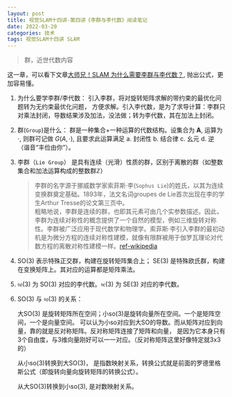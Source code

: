 ```yaml
---
layout: post
title: 视觉SLAM十四讲-第四讲《李群与李代数》阅读笔记
date: 2022-03-20
categories: 技术 
tags: 视觉SLAM十四讲 SLAM
---
```

> 群，近世代数内容

这一章，可以看下文章[大师兄！SLAM 为什么需要李群与李代数？][1], 抛出公式，更加容易懂。

1. 为什么要学李群/李代数： 引入李群，将对旋转矩阵求解的带约束的最优化问题转为无约束最优化问题，
方便求解。引入李代数，是为了求导计算：李群只对乘法封闭，导数结果涉及加法，没法做；转为李代数，其在加法上封闭。

2. 群(`Group`)是什么： 群是一种集合+一种运算的代数结构。设集合为 $\mathbf{A}$, 运算为 $\cdot$, 则群可记做 $G(A, \cdot)$, 
且要求此运算满足 a. 封闭性 b. 结合律 c. 幺元 d. 逆 （谐音“丰俭由你”）。

3. 李群（`Lie Group`） 是具有连续（光滑）性质的群，区别于离散的群（如整数集合和加法运算构成的整数群$\mathbb{Z}$）
   
   > 李群的名字源于挪威数学家索菲斯·李(`Sophus Lie`)的姓氏，以其为连续变换群奠定基础。1893年，法文名词groupes de Lie首次出现在李的学生Arthur Tresse的论文第三页中。  
   粗略地说，李群是连续的群，也即其元素可由几个实参数描述。因此，李群为连续对称性的概念提供了一个自然的模型，例如三维旋转对称性。李群被广泛应用于现代数学和物理学。索菲斯·李引入李群的最初动机是为微分方程的连续对称性建模，就像有限群被用于伽罗瓦理论对代数方程的离散对称性建模一样。[ref-wikipedia](https://zh.wikipedia.org/wiki/%E6%9D%8E%E7%BE%A4) 

4. $\mathrm{SO}(3)$ 表示特殊正交群，构建在旋转矩阵集合上； $\mathrm{SE}(3)$ 是特殊欧氏群，构建在变换矩阵上。其对应的运算都是矩阵乘法。

5. $\mathfrak{so}(3)$ 为 $\mathrm{SO}(3)$ 对应的李代数。$\mathfrak{se}(3)$ 为 $\mathrm{SE}(3)$ 对应的李代数。

6. $\mathrm{SO}(3)$ 与 $\mathfrak{so}(3)$ 的关系：

   大SO(3) 是旋转矩阵所在空间；小so(3)是旋转向量所在空间。一个是矩阵空间，一个是向量空间。
   可以认为小so对应到大SO的导数。而从矩阵对应到向量，靠的就是反对称矩阵。反对称矩阵连接了矩阵和向量，
   是因为它本身只有3个自由度，与3维向量刚好可以一一对应。（反对称矩阵这里好像特定就3x3的）

   从小so(3)转换到大SO(3)， 是指数映射关系，转换公式就是前面的罗德里格斯公式（即旋转向量向旋转矩阵的转换公式）。

   从大SO(3)转换到小so(3), 是对数映射关系。


[1]: https://mp.weixin.qq.com/s/sVjy9kr-8qc9W9VN78JoDQ